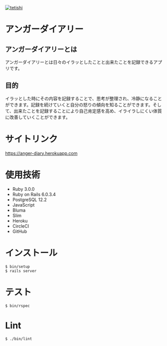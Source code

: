[![tetishi](https://circleci.com/gh/tetishi/anger-diary.svg?style=svg)](https://app.circleci.com/pipelines/github/tetishi/anger-diary?branch=master)

# アンガーダイアリー
## アンガーダイアリーとは
アンガーダイアリーとは日々のイラッとしたことと出来たことを記録できるアプリです。

## 目的
イラッとした時にその内容を記録することで、思考が整理され、冷静になることができます。記録を続けていくと自分の怒りの傾向を知ることができます。そして、出来たことを記録することにより自己肯定感を高め、イライラしにくい体質に改善していくことができます。

# サイトリンク
https://anger-diary.herokuapp.com

# 使用技術
* Ruby 3.0.0
* Ruby on Rails 6.0.3.4
* PostgreSQL 12.2
* JavaScript
* Bluma
* Slim
* Heroku
* CircleCI
* GitHub

# インストール
```
$ bin/setup
$ rails server
```

# テスト
```
$ bin/rspec
```

# Lint
```
$ ./bin/lint  
```
